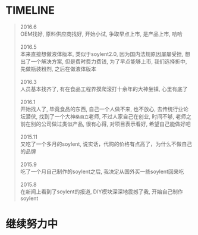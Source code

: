 # TIMELINE


  >2016.6<br/>OEM找好, 原料供应商找好, 开始小试, 争取早点上市, 是产品上市, 哈哈<br><br/>
  2016.5<br/>本来直接想做液体版本, 类似于soylent2.0, 因为国内法规原因屡屡受挫, 想出了一个解决方案, 但是费时费力费钱, 为了早点能够上市, 我们选择折中, 先做瓶装粉剂, 之后在做液体版本<br><br/>
  2016.3<br/>人员基本找齐了, 有在食品工程界摸爬滚打十余年的大神坐镇, 心里有底了<br><br/>
  2016.1<br/>开始找人了, 毕竟食品的东西, 自己一个人做不来, 也不放心, 去传统行业论坛潜伏, 找到了一个大神`桑自立`老师, 不过人家自己在创业, 时间不够, 老师之前在别的公司做过类似产品, 很有心得, 对项目表示看好, 希望自己能做好吧<br><br/>
  2015.11<br/>又吃了一个多月的soylent, 说实话，代购的价格有点高了，为什么不做自己的品牌<br><br/>
  2015.9<br/>吃了一个月自己制作的soylent之后, 我决定从国外买一些soylent回来吃<br><br/>
  2015.8<br/>在新闻上看到了soylent的报道, DIY模块深深地震撼了我, 开始自己制作soylent<br/>
  
继续努力中
==============

